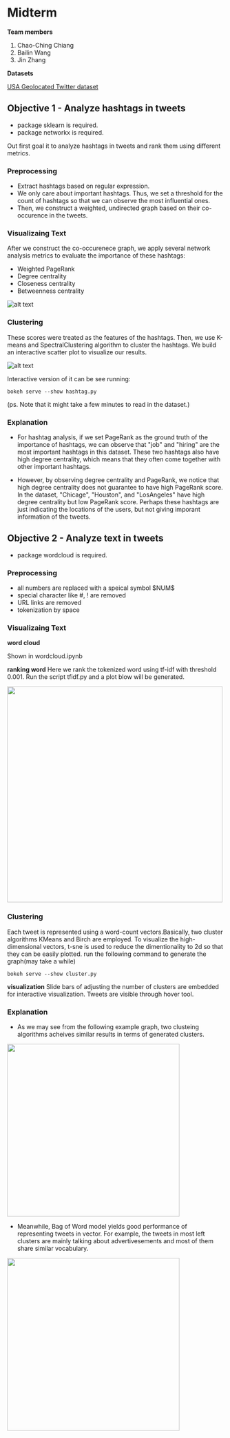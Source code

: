 # Midterm

**Team members**
1. Chao-Ching Chiang
2. Bailin Wang
3. Jin Zhang

**Datasets**

[USA Geolocated Twitter dataset](http://followthehashtag.com/datasets/free-twitter-dataset-usa-200000-free-usa-tweets/)



## Objective 1 - Analyze hashtags in tweets

* package sklearn is required.
* package networkx is required.

Out first goal it to analyze hashtags in tweets and rank them using different metrics.

### Preprocessing

* Extract hashtags based on regular expression.
* We only care about important hashtags. Thus, we set a threshold for the count of hashtags so that we can observe the most influential ones.
* Then, we construct a weighted, undirected graph based on their co-occurence in the tweets.

### Visualizaing Text

After we construct the co-occurenece graph, we apply several network analysis metrics to evaluate the importance of these hashtags:
* Weighted PageRank
* Degree centrality
* Closeness centrality
* Betweenness centrality

![alt text](https://github.com/DerekChiangTW/CS690V-Visual-Analytics/blob/master/Midterm/src/images/hashtag_graph.png "")

### Clustering

These scores were treated as the features of the hashtags. Then, we use K-means and SpectralClustering algorithm to cluster the hashtags. We build an interactive scatter plot to visualize our results.

![alt text](https://github.com/DerekChiangTW/CS690V-Visual-Analytics/blob/master/Midterm/src/images/hashtag_scatter.png "")

Interactive version of it can be see running:

    bokeh serve --show hashtag.py
        
(ps. Note that it might take a few minutes to read in the dataset.)


### Explanation

* For hashtag analysis, if we set PageRank as the ground truth of the importance of hashtags, we can observe that "job" and "hiring" are the most important hashtags in this dataset. These two hashtags also have high degree centrality, which means that they often come together with other important hashtags.

* However, by observing degree centrality and PageRank, we notice that high degree centrality does not guarantee to have high PageRank score. In the dataset, "Chicage", "Houston", and "LosAngeles" have high degree centrality but low PageRank score. Perhaps these hashtags are just indicating the locations of the users, but not giving imporant information of the tweets.


## Objective 2 - Analyze text in tweets
* package wordcloud is required.

### Preprocessing 

* all numbers are replaced with a speical symbol \$NUM\$
* special character like #, ! are removed
* URL links are removed
* tokenization by space

### Visualizaing Text

**word cloud**

Shown in wordcloud.ipynb

**ranking word**
Here we rank the tokenized word using tf-idf with threshold 0.001. Run the script tfidf.py and a plot blow will be generated.

<img src='tfidf.png' height=500>

### Clustering

Each tweet is represented using a word-count vectors.Basically, two cluster algorithms KMeans and Birch are employed. To visualize the high-dimensional vectors, t-sne is used to reduce the dimentionality to 2d so that they can be easily plotted.
run the following command to generate the graph(may take a while)

	bokeh serve --show cluster.py

**visualization**
Slide bars of adjusting the number of clusters are embedded for interactive visualization. Tweets are visible through hover tool.

### Explanation

* As we may see from the following example graph, two clusteing algorithms acheives similar results in terms of generated clusters.

<img src='cluster1.png' height=400>


* Meanwhile, Bag of Word model yields good performance of representing tweets in vector. For example, the tweets in most left clusters are mainly talking about advertivesements and most of them share similar vocabulary.

<img src='cluster2.png' height=400>




